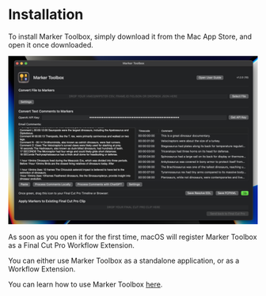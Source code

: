 # Installation

To install Marker Toolbox, simply download it from the Mac App Store, and open it once downloaded.

![](static/install.png)

As soon as you open it for the first time, macOS will register Marker Toolbox as a Final Cut Pro Workflow Extension.

You can either use Marker Toolbox as a standalone application, or as a Workflow Extension.

You can learn how to use Marker Toolbox [here](/how-to-use/).